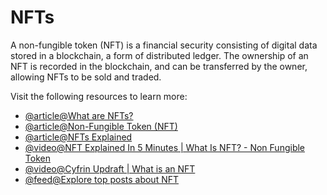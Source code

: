 # NFTs

A non-fungible token (NFT) is a financial security consisting of digital data stored in a blockchain, a form of distributed ledger. The ownership of an NFT is recorded in the blockchain, and can be transferred by the owner, allowing NFTs to be sold and traded.

Visit the following resources to learn more:

- [@article@What are NFTs?](https://www.coindesk.com/learn/what-are-nfts-and-how-do-they-work/)
- [@article@Non-Fungible Token (NFT)](https://www.investopedia.com/non-fungible-tokens-nft-5115211)
- [@article@NFTs Explained](https://www.theverge.com/22310188/nft-explainer-what-is-blockchain-crypto-art-faq)
- [@video@NFT Explained In 5 Minutes | What Is NFT? - Non Fungible Token](https://youtu.be/NNQLJcJEzv0)
- [@video@Cyfrin Updraft | What is an NFT](https://updraft.cyfrin.io/courses/advanced-foundry/how-to-create-an-NFT-collection/what-is-a-nft)
- [@feed@Explore top posts about NFT](https://app.daily.dev/tags/nft?ref=roadmapsh)